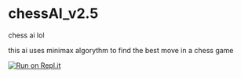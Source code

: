 # chessAI_v2.5
chess ai lol

this ai uses minimax algorythm to find the best move in a chess game


[![Run on Repl.it](https://repl.it/badge/github/COOK1EK1W1/chessAI_v2.5)](https://repl.it/github/COOK1EK1W1/chessAI_v2.5)